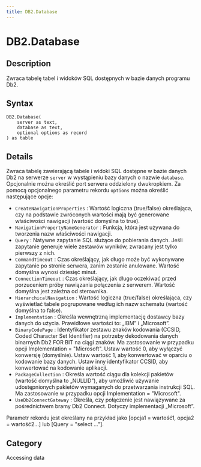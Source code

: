 ```yaml
---
title: DB2.Database
---
```


# DB2.Database


## Description

Zwraca tabelę tabel i widoków SQL dostępnych w bazie danych programu Db2.


## Syntax

```powerquery
DB2.Database(
    server as text,
    database as text,
    optional options as record
) as table
```


## Details

Zwraca tabelę zawierającą tabele i widoki SQL dostępne w bazie danych Db2 na serwerze <code>server</code> w wystąpieniu bazy danych o nazwie <code>database</code>. Opcjonalnie można określić port serwera oddzielony dwukropkiem. Za pomocą opcjonalnego parametru rekordu <code>options</code> można określić następujące opcje:    <ul><li><code>CreateNavigationProperties</code> : Wartość logiczna (true/false) określająca, czy na podstawie zwr&#243;conych wartości mają być generowane właściwości nawigacji (wartość domyślna to true).</li><li><code>NavigationPropertyNameGenerator</code> : Funkcja, kt&#243;ra jest używana do tworzenia nazw właściwości nawigacji.</li><li><code>Query</code> : Natywne zapytanie SQL służące do pobierania danych. Jeśli zapytanie generuje wiele zestaw&#243;w wynik&#243;w, zwracany jest tylko pierwszy z nich.</li><li><code>CommandTimeout</code> : Czas określający, jak długo może być wykonywane zapytanie po stronie serwera, zanim zostanie anulowane. Wartość domyślna wynosi dziesięć minut.</li><li><code>ConnectionTimeout</code> : Czas określający, jak długo oczekiwać przed porzuceniem pr&#243;by nawiązania połączenia z serwerem. Wartość domyślna jest zależna od sterownika.</li><li><code>HierarchicalNavigation</code> : Wartość logiczna (true/false) określająca, czy wyświetlać tabele pogrupowane według ich nazw schematu (wartość domyślna to false).</li><li><code>Implementation</code> : Określa wewnętrzną implementację dostawcy bazy danych do użycia. Prawidłowe wartości to: „IBM” i „Microsoft”.</li><li><code>BinaryCodePage</code> : Identyfikator zestawu znak&#243;w kodowania (CCSID, Coded Character Set Identifier) na potrzeby dekodowania danych binarnych Db2 FOR BIT na ciągi znak&#243;w. Ma zastosowanie w przypadku opcji Implementation = &quot;Microsoft&quot;. Ustaw wartość 0, aby wyłączyć konwersję (domyślnie). Ustaw wartość 1, aby konwertować w oparciu o kodowanie bazy danych. Ustaw inny identyfikator CCSID, aby konwertować na kodowanie aplikacji.</li><li><code>PackageCollection</code> : Określa wartość ciągu dla kolekcji pakiet&#243;w (wartość domyślna to „NULLID”), aby umożliwić używanie udostępnionych pakiet&#243;w wymaganych do przetwarzania instrukcji SQL. Ma zastosowanie w przypadku opcji Implementation = &quot;Microsoft&quot;.</li><li><code>UseDb2ConnectGateway</code> : Określa, czy połączenie jest nawiązywane za pośrednictwem bramy Db2 Connect. Dotyczy implementacji „Microsoft”.</li></ul>    Parametr rekordu jest określany na przykład jako [opcja1 = wartość1, opcja2 = wartość2...] lub [Query = "select ..."].    



## Category
Accessing data
